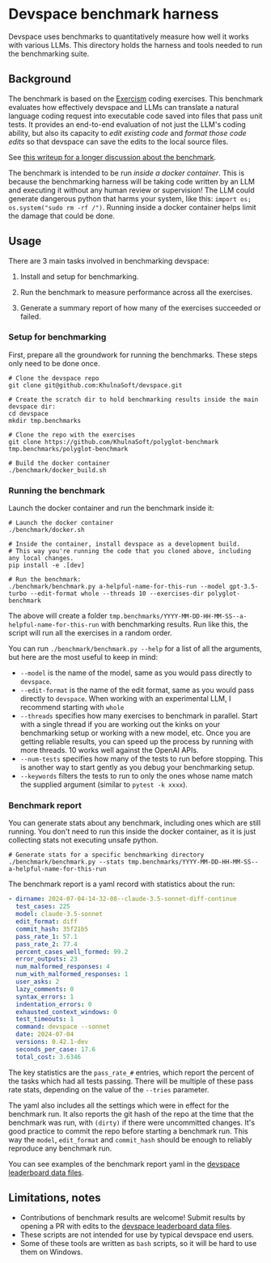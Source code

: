 
# Devspace benchmark harness

Devspace uses benchmarks to quantitatively measure how well it works
with various LLMs.
This directory holds the harness and tools needed to run the benchmarking suite.

## Background

The benchmark is based on the [Exercism](https://github.com/exercism/python) coding exercises.
This
benchmark evaluates how effectively devspace and LLMs can translate a
natural language coding request into executable code saved into
files that pass unit tests.
It provides an end-to-end evaluation of not just
the LLM's coding ability, but also its capacity to *edit existing code*
and *format those code edits* so that devspace can save the
edits to the local source files.

See [this writeup for a longer discussion about the benchmark](https://devspace.khulnasoft.com/2024/12/21/polyglot.html).

The benchmark is intended to be run *inside a docker container*.
This is because the benchmarking harness will be
taking code written by an LLM
and executing it without any human review or supervision!
The LLM could generate dangerous python that harms your system, like this: `import os; os.system("sudo rm -rf /")`.
Running inside a docker container helps limit the damage that could be done.

## Usage

There are 3 main tasks involved in benchmarking devspace:

1. Install and setup for benchmarking.

2. Run the benchmark to measure performance across all the exercises.

3. Generate a summary report of how many of the exercises succeeded or failed.

### Setup for benchmarking

First, prepare all the groundwork for running the benchmarks.
These steps only need to be done once.

```
# Clone the devspace repo
git clone git@github.com:KhulnaSoft/devspace.git

# Create the scratch dir to hold benchmarking results inside the main devspace dir:
cd devspace
mkdir tmp.benchmarks

# Clone the repo with the exercises
git clone https://github.com/KhulnaSoft/polyglot-benchmark tmp.benchmarks/polyglot-benchmark

# Build the docker container
./benchmark/docker_build.sh
```

### Running the benchmark

Launch the docker container and run the benchmark inside it:

```
# Launch the docker container
./benchmark/docker.sh

# Inside the container, install devspace as a development build.
# This way you're running the code that you cloned above, including any local changes.
pip install -e .[dev]

# Run the benchmark:
./benchmark/benchmark.py a-helpful-name-for-this-run --model gpt-3.5-turbo --edit-format whole --threads 10 --exercises-dir polyglot-benchmark
```

The above will create a folder `tmp.benchmarks/YYYY-MM-DD-HH-MM-SS--a-helpful-name-for-this-run` with benchmarking results.
Run like this, the script will run all the exercises in a random order.

You can run `./benchmark/benchmark.py --help` for a list of all the arguments, but here are the most useful to keep in mind:

- `--model` is the name of the model, same as you would pass directly to `devspace`.
- `--edit-format` is the name of the edit format, same as you would pass directly to `devspace`. When working with an experimental LLM, I recommend starting with `whole`
- `--threads` specifies how many exercises to benchmark in parallel. Start with a single thread if you are working out the kinks on your benchmarking setup or working with a new model, etc. Once you are getting reliable results, you can speed up the process by running with more threads. 10 works well against the OpenAI APIs.
- `--num-tests` specifies how many of the tests to run before stopping. This is another way to start gently as you debug your benchmarking setup.
- `--keywords` filters the tests to run to only the ones whose name match the supplied argument (similar to `pytest -k xxxx`).

### Benchmark report

You can generate stats about any benchmark, including ones which are still running.
You don't need to run this inside the docker container, as it is just
collecting stats not executing unsafe python.

```
# Generate stats for a specific benchmarking directory
./benchmark/benchmark.py --stats tmp.benchmarks/YYYY-MM-DD-HH-MM-SS--a-helpful-name-for-this-run
```

The benchmark report is a yaml record with statistics about the run:

```yaml
- dirname: 2024-07-04-14-32-08--claude-3.5-sonnet-diff-continue
  test_cases: 225
  model: claude-3.5-sonnet
  edit_format: diff
  commit_hash: 35f21b5
  pass_rate_1: 57.1
  pass_rate_2: 77.4
  percent_cases_well_formed: 99.2
  error_outputs: 23
  num_malformed_responses: 4
  num_with_malformed_responses: 1
  user_asks: 2
  lazy_comments: 0
  syntax_errors: 1
  indentation_errors: 0
  exhausted_context_windows: 0
  test_timeouts: 1
  command: devspace --sonnet
  date: 2024-07-04
  versions: 0.42.1-dev
  seconds_per_case: 17.6
  total_cost: 3.6346
```

The key statistics are the `pass_rate_#` entries, which report the
percent of the tasks which had all tests passing.
There will be multiple of these pass rate stats,
depending on the value of the `--tries` parameter.

The yaml also includes all the settings which were in effect for the benchmark run.
It also reports the git hash of the repo at the time that the benchmark was
run, with `(dirty)` if there were uncommitted changes.
It's good practice to commit the repo before starting a benchmark run.
This way the `model`, `edit_format` and `commit_hash`
should be enough to reliably reproduce any benchmark run.

You can see examples of the benchmark report yaml in the
[devspace leaderboard data files](https://github.com/khulnasoft-lab/devspace/blob/master/docs/site/_data/).


## Limitations, notes

- Contributions of benchmark results are welcome! Submit results by opening a PR with edits to the
[devspace leaderboard data files](https://github.com/khulnasoft-lab/devspace/blob/master/docs/site/_data/).
- These scripts are not intended for use by typical devspace end users.
- Some of these tools are written as `bash` scripts, so it will be hard to use them on Windows.
